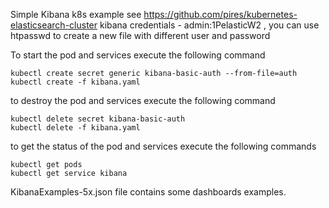 Simple Kibana k8s example see https://github.com/pires/kubernetes-elasticsearch-cluster
kibana credentials - admin:1PelasticW2 , you can use htpasswd to create a new file 
with different user and password

To start the pod and services execute the following command

```
kubectl create secret generic kibana-basic-auth --from-file=auth
kubectl create -f kibana.yaml
```

to destroy the pod and services execute the following command

```
kubectl delete secret kibana-basic-auth
kubectl delete -f kibana.yaml
```

to get the status of the pod and services execute the following commands
```
kubectl get pods
kubectl get service kibana
```

KibanaExamples-5x.json file contains some dashboards examples.